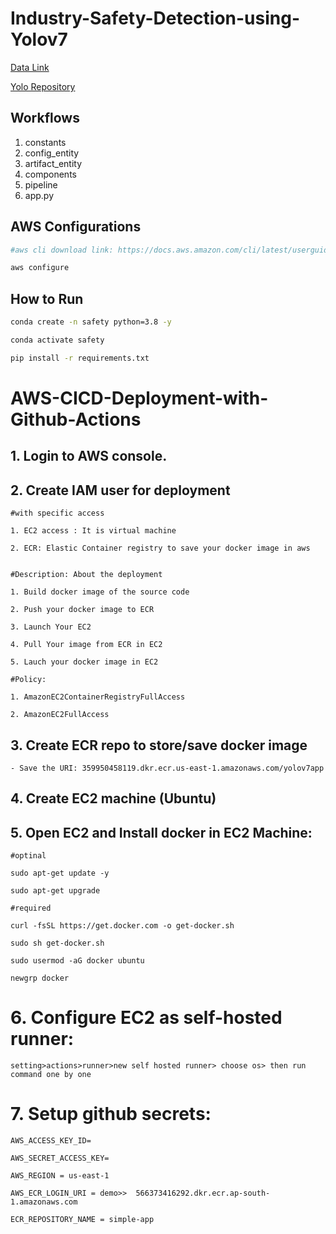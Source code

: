 # Industry-Safety-Detection-using-Yolov7




[Data Link](https://drive.google.com/file/d/1ncxeLuWEMXkXVI79LXbA38s-Ij0d2q4E/view)

[Yolo Repository](https://github.com/WongKinYiu/yolov7)

## Workflows
1. constants
2. config_entity
3. artifact_entity
4. components
5. pipeline
6. app.py

## AWS Configurations
```bash
#aws cli download link: https://docs.aws.amazon.com/cli/latest/userguide/getting-started-install.html

aws configure
```


## How to Run
```bash
conda create -n safety python=3.8 -y
```
```bash
conda activate safety
```
```bash
pip install -r requirements.txt
```

# AWS-CICD-Deployment-with-Github-Actions

## 1. Login to AWS console.

## 2. Create IAM user for deployment

	#with specific access

	1. EC2 access : It is virtual machine

	2. ECR: Elastic Container registry to save your docker image in aws


	#Description: About the deployment

	1. Build docker image of the source code

	2. Push your docker image to ECR

	3. Launch Your EC2 

	4. Pull Your image from ECR in EC2

	5. Lauch your docker image in EC2

	#Policy:

	1. AmazonEC2ContainerRegistryFullAccess

	2. AmazonEC2FullAccess


## 3. Create ECR repo to store/save docker image
    - Save the URI: 359950458119.dkr.ecr.us-east-1.amazonaws.com/yolov7app


## 4. Create EC2 machine (Ubuntu) 

## 5. Open EC2 and Install docker in EC2 Machine:


	#optinal

	sudo apt-get update -y

	sudo apt-get upgrade

	#required

	curl -fsSL https://get.docker.com -o get-docker.sh

	sudo sh get-docker.sh

	sudo usermod -aG docker ubuntu

	newgrp docker

# 6. Configure EC2 as self-hosted runner:
    setting>actions>runner>new self hosted runner> choose os> then run command one by one


# 7. Setup github secrets:

    AWS_ACCESS_KEY_ID=

    AWS_SECRET_ACCESS_KEY=

    AWS_REGION = us-east-1

    AWS_ECR_LOGIN_URI = demo>>  566373416292.dkr.ecr.ap-south-1.amazonaws.com

    ECR_REPOSITORY_NAME = simple-app

